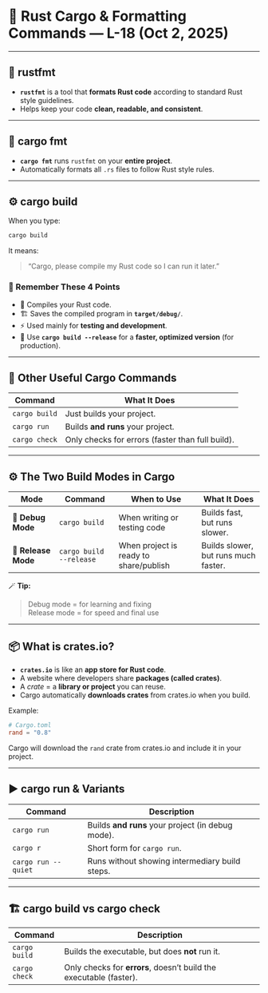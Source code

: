 # 🦀 Rust Cargo & Formatting Commands — L-18 (Oct 2, 2025)

---

## 🧰 **rustfmt**
- **`rustfmt`** is a tool that **formats Rust code** according to standard Rust style guidelines.  
- Helps keep your code **clean, readable, and consistent**.

---

## 🧱 **cargo fmt**
- **`cargo fmt`** runs `rustfmt` on your **entire project**.  
- Automatically formats all `.rs` files to follow Rust style rules.

---

## ⚙️ **cargo build**
When you type:
```bash
cargo build
```
It means:  
> “Cargo, please compile my Rust code so I can run it later.”

### 🧠 Remember These 4 Points
- 🧩 Compiles your Rust code.  
- 🏗️ Saves the compiled program in **`target/debug/`**.  
- ⚡ Used mainly for **testing and development**.  
- 🧮 Use **`cargo build --release`** for a **faster, optimized version** (for production).

---

## 🧰 **Other Useful Cargo Commands**

| Command | What It Does |
|----------|---------------|
| `cargo build` | Just builds your project. |
| `cargo run` | Builds **and runs** your project. |
| `cargo check` | Only checks for errors (faster than full build). |

---

## ⚙️ **The Two Build Modes in Cargo**

| Mode | Command | When to Use | What It Does |
|------|----------|-------------|---------------|
| 🧱 **Debug Mode** | `cargo build` | When writing or testing code | Builds fast, but runs slower. |
| 🚀 **Release Mode** | `cargo build --release` | When project is ready to share/publish | Builds slower, but runs much faster. |

🪄 **Tip:**  
> Debug mode = for learning and fixing  
> Release mode = for speed and final use  

---

## 📦 **What is crates.io?**
- **`crates.io`** is like an **app store for Rust code**.  
- A website where developers share **packages (called crates)**.  
- A *crate* = a **library or project** you can reuse.  
- Cargo automatically **downloads crates** from crates.io when you build.

Example:
```toml
# Cargo.toml
rand = "0.8"
```
Cargo will download the `rand` crate from crates.io and include it in your project.

---

## ▶️ **cargo run & Variants**

| Command | Description |
|----------|--------------|
| `cargo run` | Builds **and runs** your project (in debug mode). |
| `cargo r` | Short form for `cargo run`. |
| `cargo run --quiet` | Runs without showing intermediary build steps. |

---

## 🏗️ **cargo build vs cargo check**

| Command | Description |
|----------|--------------|
| `cargo build` | Builds the executable, but does **not** run it. |
| `cargo check` | Only checks for **errors**, doesn’t build the executable (faster). |
